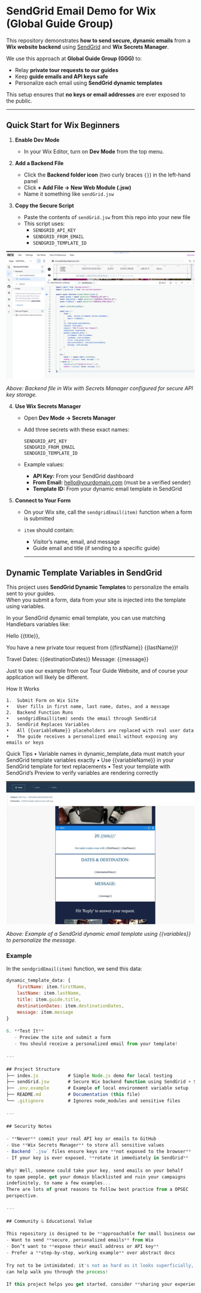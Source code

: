 # SendGrid Email Demo for Wix (Global Guide Group)

This repository demonstrates **how to send secure, dynamic emails** from a **Wix website backend** using [SendGrid](https://sendgrid.com/) and **Wix Secrets Manager**.  

We use this approach at **Global Guide Group (GGG)** to:  
- Relay **private tour requests to our guides**  
- Keep **guide emails and API keys safe**  
- Personalize each email using **SendGrid dynamic templates**  

This setup ensures that **no keys or email addresses** are ever exposed to the public.

---

## Quick Start for Wix Beginners

1. **Enable Dev Mode**  
   - In your Wix Editor, turn on **Dev Mode** from the top menu.

2. **Add a Backend File**  
   - Click the **Backend folder icon** (two curly braces `{}`) in the left-hand panel  
   - Click **+ Add File → New Web Module (.jsw)**  
   - Name it something like `sendGrid.jsw`  

3. **Copy the Secure Script**  
   - Paste the contents of `sendGrid.jsw` from this repo into your new file  
   - This script uses:  
     - `SENDGRID_API_KEY`  
     - `SENDGRID_FROM_EMAIL`  
     - `SENDGRID_TEMPLATE_ID`  

![Wix Backend and Secrets Manager](assets/wix-backend-secrets.png)

*Above: Backend file in Wix with Secrets Manager configured for secure API key storage.*

4. **Use Wix Secrets Manager**  
   - Open **Dev Mode → Secrets Manager**  
   - Add three secrets with these exact names:  

     ```
     SENDGRID_API_KEY
     SENDGRID_FROM_EMAIL
     SENDGRID_TEMPLATE_ID
     ```

   - Example values:  
     - **API Key:** From your SendGrid dashboard  
     - **From Email:** hello@yourdomain.com (must be a verified sender)  
     - **Template ID:** From your dynamic email template in SendGrid

5. **Connect to Your Form**  
   - On your Wix site, call the `sendgridEmail(item)` function when a form is submitted  
   - `item` should contain:  
     - Visitor’s name, email, and message  
     - Guide email and title (if sending to a specific guide)  

     ---

## Dynamic Template Variables in SendGrid

This project uses **SendGrid Dynamic Templates** to personalize the emails sent to your guides.  
When you submit a form, data from your site is injected into the template using variables.

In your SendGrid dynamic email template, you can use matching Handlebars variables like:

Hello {{title}},

You have a new private tour request from {{firstName}} {{lastName}}!

Travel Dates: {{destinationDates}}
Message:
{{message}}

Just to use our example from our Tour Guide Website, and of course your application will
likely be different. 

How It Works

	1.	Submit Form on Wix Site
	•	User fills in first name, last name, dates, and a message
	2.	Backend Function Runs
	•	sendgridEmail(item) sends the email through SendGrid
	3.	SendGrid Replaces Variables
	•	All {{variableName}} placeholders are replaced with real user data
	•	The guide receives a personalized email without exposing any emails or keys

Quick Tips
	•	Variable names in dynamic_template_data must match your SendGrid template variables exactly
	•	Use {{variableName}} in your SendGrid template for text replacements
	•	Test your template with SendGrid’s Preview to verify variables are rendering correctly

![SendGrid Template Example](assets/sendgrid-template-example.png)

*Above: Example of a SendGrid dynamic email template using {{variables}} to personalize the message.*
### Example

In the `sendgridEmail(item)` function, we send this data:

```js
dynamic_template_data: {
    firstName: item.firstName,
    lastName: item.lastName,
    title: item.guide.title,
    destinationDates: item.destinationDates,
    message: item.message
}

6. **Test It**  
   - Preview the site and submit a form  
   - You should receive a personalized email from your template!

---

## Project Structure
├── index.js           # Simple Node.js demo for local testing
├── sendGrid.jsw       # Secure Wix backend function using SendGrid + Secrets Manager
├── .env.example       # Example of local environment variable setup
├── README.md          # Documentation (this file)
└── .gitignore         # Ignores node_modules and sensitive files

---

## Security Notes

- **Never** commit your real API key or emails to GitHub  
- Use **Wix Secrets Manager** to store all sensitive values
- Backend `.jsw` files ensure keys are **not exposed to the browser**  
- If your key is ever exposed, **rotate it immediately in SendGrid**

Why? Well, someone could take your key, send emails on your behalf
to spam people, get your domain blacklisted and ruin your campaigns 
indefinitely, to name a few examples...
There are lots of great reasons to follow best practice from a OPSEC 
perspective. 

---

## Community & Educational Value

This repository is designed to be **approachable for small business owners and beginner developers** who:  
- Want to send **secure, personalized emails** from Wix  
- Don’t want to **expose their email address or API key**  
- Prefer a **step‑by‑step, working example** over abstract docs  

Try not to be intimidated; it's not as hard as it looks superficially, and if you like, most LLMs 
can help walk you through the process! 

If this project helps you get started, consider **sharing your experience** to help the next beginner!  
